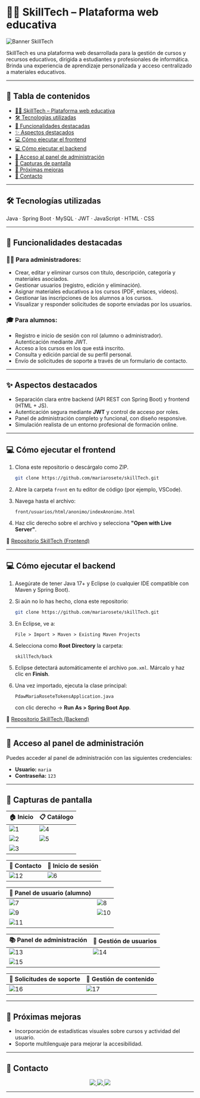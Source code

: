 # 👨‍🏫 SkillTech – Plataforma web educativa

![Banner SkillTech](https://github.com/mariarosete/skillTech/blob/main/front/banner.png?raw=true)

SkillTech es una plataforma web desarrollada para la gestión de cursos y recursos educativos, dirigida a estudiantes y profesionales de informática. 
Brinda una experiencia de aprendizaje personalizada y acceso centralizado a materiales educativos.

---
## 📑 Tabla de contenidos

- [👨‍🏫 SkillTech – Plataforma web educativa](#-skilltech--plataforma-web-educativa)
- [🛠 Tecnologías utilizadas](#-tecnologías-utilizadas)
- [🚀 Funcionalidades destacadas](#-funcionalidades-destacadas)
- [✨ Aspectos destacados](#-aspectos-destacados)
- [💻 Cómo ejecutar el frontend](#-cómo-ejecutar-el-frontend)
- [💻 Cómo ejecutar el backend](#-cómo-ejecutar-el-backend)
- [🔐 Acceso al panel de administración](#-acceso-al-panel-de-administración)
- [📸 Capturas de pantalla](#-capturas-de-pantalla)
- [🔮 Próximas mejoras](#-próximas-mejoras)
- [📩 Contacto](#-contacto)
---

## 🛠 Tecnologías utilizadas

Java · Spring Boot · MySQL · JWT · JavaScript · HTML · CSS

---

## 🚀 Funcionalidades destacadas

### 👩‍💻 Para administradores:

- Crear, editar y eliminar cursos con título, descripción, categoría y materiales asociados.
- Gestionar usuarios (registro, edición y eliminación).
- Asignar materiales educativos a los cursos (PDF, enlaces, vídeos).
- Gestionar las inscripciones de los alumnos a los cursos.
- Visualizar y responder solicitudes de soporte enviadas por los usuarios.
  
### 🎓 Para alumnos:

- Registro e inicio de sesión con rol (alumno o administrador). Autenticación mediante JWT.
- Acceso a los cursos en los que está inscrito.
- Consulta y edición parcial de su perfil personal.
- Envío de solicitudes de soporte a través de un formulario de contacto.

---
## ✨ Aspectos destacados

- Separación clara entre backend (API REST con Spring Boot) y frontend (HTML + JS).
- Autenticación segura mediante **JWT** y control de acceso por roles.
- Panel de administración completo y funcional, con diseño responsive.
- Simulación realista de un entorno profesional de formación online.
---

## 💻 Cómo ejecutar el frontend


1. Clona este repositorio o descárgalo como ZIP.

   ```bash
   git clone https://github.com/mariarosete/skillTech.git
   ```

2. Abre la carpeta `front` en tu editor de código (por ejemplo, VSCode).

3. Navega hasta el archivo:

   ```
   front/usuarios/html/anonimo/indexAnonimo.html
   ```

4. Haz clic derecho sobre el archivo y selecciona **"Open with Live Server"**.

🔗 [Repositorio SkillTech (Frontend)](https://github.com/mariarosete/skillTech/tree/main/front)

---

## 💻 Cómo ejecutar el backend

1. Asegúrate de tener Java 17+ y Eclipse (o cualquier IDE compatible con Maven y Spring Boot).

2. Si aún no lo has hecho, clona este repositorio:

   ```bash
   git clone https://github.com/mariarosete/skillTech.git
   ```

3. En Eclipse, ve a:

   ```
   File > Import > Maven > Existing Maven Projects
   ```

4. Selecciona como **Root Directory** la carpeta:

   ```
   skillTech/back
   ```

5. Eclipse detectará automáticamente el archivo `pom.xml`. Márcalo y haz clic en **Finish**.

6. Una vez importado, ejecuta la clase principal:

   ```
   PdawMariaRoseteTokensApplication.java
   ```

   con clic derecho → **Run As > Spring Boot App**.

🔗 [Repositorio SkillTech (Backend)](https://github.com/mariarosete/skillTech/tree/main/back)

---

## 🔐 Acceso al panel de administración

Puedes acceder al panel de administración con las siguientes credenciales:

- **Usuario:** `maria`  
- **Contraseña:** `123`

---

## 📸 Capturas de pantalla

| 🏠 Inicio | 📋 Catálogo |
|----------|-------------|
| ![1](https://github.com/mariarosete/skillTech/blob/main/screenshots/1.png?raw=true) | ![4](https://github.com/mariarosete/skillTech/blob/main/screenshots/4.png?raw=true) |
| ![2](https://github.com/mariarosete/skillTech/blob/main/screenshots/2.png?raw=true) | ![5](https://github.com/mariarosete/skillTech/blob/main/screenshots/5.png?raw=true) |
| ![3](https://github.com/mariarosete/skillTech/blob/main/screenshots/3.png?raw=true) | |

| 📨 Contacto | 🔑 Inicio de sesión |
|-------------|----------------------|
| ![12](https://github.com/mariarosete/skillTech/blob/main/screenshots/12.png?raw=true) | ![6](https://github.com/mariarosete/skillTech/blob/main/screenshots/6.png?raw=true) |

| 👤 Panel de usuario (alumno) | |
|------------------------------|--|
| ![7](https://github.com/mariarosete/skillTech/blob/main/screenshots/7.png?raw=true) | ![8](https://github.com/mariarosete/skillTech/blob/main/screenshots/8.png?raw=true) |
| ![9](https://github.com/mariarosete/skillTech/blob/main/screenshots/9.png?raw=true) | ![10](https://github.com/mariarosete/skillTech/blob/main/screenshots/10.png?raw=true) |
| ![11](https://github.com/mariarosete/skillTech/blob/main/screenshots/11.png?raw=true) | |

| 📚 Panel de administración | 🔄 Gestión de usuarios |
|----------------------------|------------------------|
| ![13](https://github.com/mariarosete/skillTech/blob/main/screenshots/13.png?raw=true) | ![14](https://github.com/mariarosete/skillTech/blob/main/screenshots/14.png?raw=true) |
| ![15](https://github.com/mariarosete/skillTech/blob/main/screenshots/15.png?raw=true) |

| 📨 Solicitudes de soporte | 📂 Gestión de contenido |
|---------------------------|--------------------------|
| ![16](https://github.com/mariarosete/skillTech/blob/main/screenshots/16.png?raw=true) | ![17](https://github.com/mariarosete/skillTech/blob/main/screenshots/17.png?raw=true) |


---
## 🔮 Próximas mejoras

- Incorporación de estadísticas visuales sobre cursos y actividad del usuario.
- Soporte multilenguaje para mejorar la accesibilidad.
---
## 📩 Contacto

<p align="center">
  <a href="mailto:marlarosete89@gmail.com">
    <img src="https://img.shields.io/badge/Gmail-D14836?style=for-the-badge&logo=gmail&logoColor=white" />
  </a>
  <a href="https://linkedin.com/in/mariarosetesuarez">
    <img src="https://img.shields.io/badge/LinkedIn-0077B5?style=for-the-badge&logo=linkedin&logoColor=white" />
  </a>
  <a href="https://github.com/mariarosete">
    <img src="https://img.shields.io/badge/GitHub-100000?style=for-the-badge&logo=github&logoColor=white" />
  </a>
</p>


---

